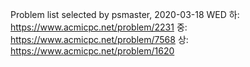 Problem list selected by psmaster, 2020-03-18 WED
하: https://www.acmicpc.net/problem/2231
중: https://www.acmicpc.net/problem/7568
상: https://www.acmicpc.net/problem/1620